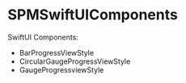 # SPMSwiftUIComponents

SwiftUI Components:

- BarProgressViewStyle
- CircularGaugeProgressViewStyle
- GaugeProgressviewStyle
